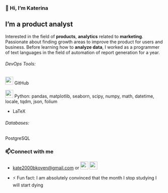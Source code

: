 ### 👋 Hi, I’m Katerina

## I’m a product analyst
Interested in the field of **products**, **analytics** related to **marketing**. Passionate about finding growth areas to improve the product for users and business. Before learning how to **analyze data**, I worked as a programmer of text languages in the field of automation of report generation for a year.

###### DevOps Tools:
<img src="https://github.com/katerinabazh/katerinabazh/assets/135614951/38f1df32-7c02-4d3b-9886-fa9bb4f67a1f" height=25></a>
GitHub

<img src="https://github.com/katerinabazh/katerinabazh/assets/135614951/93622f30-3664-4606-b0f7-f31873c25f7b" height=25></a> Python: pandas, matplotlib, seaborn, scipy, numpy, math, datetime, locale, tqdm, json, folium
- LaTeX

###### Databases: 
PostgreSQL

### 📫Connect with me
-  kate2000bkoven@gmail.com or <a href="https://t.me/Ekaterion"><img src="https://github.com/katerinabazh/katerinabazh/assets/135614951/2ddafecb-a63d-4806-a598-667c6c1285bf" height=25></a>  <a href="https://vk.com/id358310969"><img src="https://github.com/katerinabazh/katerinabazh/assets/135614951/c80dba99-788c-46d4-a5a7-ab03a71e2de7" height=25></a>

- ⚡ Fun fact: I am absolutely convinced that the month I stop studying I will start dying

<!---
katerinabazh/katerinabazh is a ✨ special ✨ repository because its `README.md` (this file) appears on your GitHub profile.
You can click the Preview link to take a look at your changes.
--->
